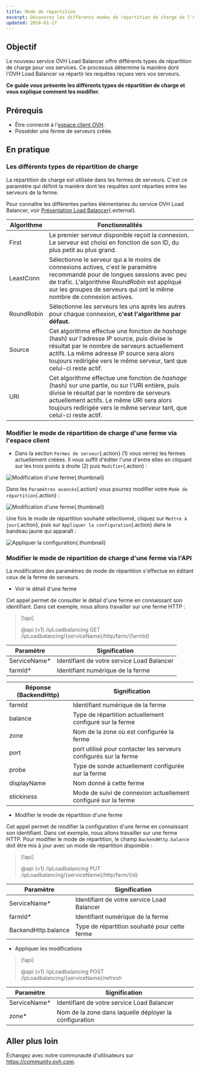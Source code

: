 ```yaml
---
title: Mode de répartition
excerpt: Découvrez les différents modes de répartition de charge de l'OVH Load Balancer
updated: 2018-01-17
---
```


## Objectif

Le nouveau service OVH Load Balancer offre différents types de répartition de charge pour vos services. Ce processus détermine la manière dont l'OVH Load Balancer va répartir les requêtes reçues vers vos serveurs.

**Ce guide vous présente les différents types de répartition de charge et vous explique comment les modifier.**

## Prérequis

- Être connecté à l'[espace client OVH](/links/manager).
- Posséder une ferme de serveurs créée.

## En pratique

### Les différents types de répartition de charge

La répartition de charge est utilisée dans les fermes de serveurs. C'est ce paramètre qui définit la manière dont les requêtes sont réparties entre les serveurs de la ferme.

Pour connaître les différentes parties élémentaires du service OVH Load Balancer, voir [Présentation Load Balancer](/pages/network/load_balancer/use_presentation){.external}.

|Algorithme|Fonctionnalités|
|---|---|
|First|Le premier serveur disponible reçoit la connexion. Le serveur est choisi en fonction de son ID, du plus petit au plus grand.|
|LeastConn|Sélectionne le serveur qui a le moins de connexions actives, c'est le paramètre recommandé pour de longues sessions avec peu de trafic. L'algorithme *RoundRobin* est appliqué sur les groupes de serveurs qui ont le même nombre de connexion actives.|
|RoundRobin|Sélectionne les serveurs les uns après les autres pour chaque connexion, **c'est l'algorithme par défaut.**|
|Source|Cet algorithme effectue une fonction de *hashage* (hash) sur l'adresse IP source, puis divise le résultat par le nombre de serveurs actuellement actifs. La même adresse IP source sera alors toujours redirigée vers le même serveur, tant que celui-ci reste actif.|
|URI|Cet algorithme effectue une fonction de *hashage* (hash) sur une partie, ou sur l'URI entière, puis divise le résultat par le nombre de serveurs actuellement actifs. Le même URI sera alors toujours redirigée vers le même serveur tant, que celui-ci reste actif.|

### Modifier le mode de répartition de charge d'une ferme via l'espace client

- Dans la section `Fermes de serveur`{.action} (1) vous verrez les fermes actuellement créées. Il vous suffit d'éditer l'une d'entre elles en cliquant sur les trois points à droite (2) puis `Modifier`{.action} :

![Modification d'une ferme](images/server_cluster_change.png){.thumbnail}

Dans les `Paramètres avancés`{.action} vous pourrez modifier votre `Mode de répartition`{.action} :

![Modification d'une ferme](images/distrib_mode_edit.png){.thumbnail}

Une fois le mode de répartition souhaité sélectionné, cliquez sur `Mettre à jour`{.action}, puis sur `Appliquer la configuration`{.action} dans le bandeau jaune qui apparaît :

![Appliquer la configuration](images/apply_config.png){.thumbnail}

### Modifier le mode de répartition de charge d'une ferme via l'API

La modification des paramètres de mode de répartition s'effectue en éditant ceux de la ferme de serveurs.

- Voir le détail d'une ferme

Cet appel permet de consulter le détail d'une ferme en connaissant son identifiant. Dans cet exemple, nous allons travailler sur une ferme HTTP :

> [!api]
>
> @api {v1} /ipLoadbalancing GET /ipLoadbalancing/{serviceName}/http/farm/{farmId}
> 

|Paramètre|Signification|
|---|---|
|ServiceName\*|Identifiant de votre service Load Balancer|
|farmId\*|Identifiant numérique de la ferme|

|Réponse (BackendHttp)|Signification|
|---|---|
|farmId|Identifiant numérique de la ferme|
|balance|Type de répartition actuellement configuré sur la ferme|
|zone|Nom de la zone où est configurée la ferme|
|port|port utilisé pour contacter les serveurs configurés sur la ferme|
|probe|Type de sonde actuellement configurée sur la ferme|
|displayName|Nom donné à cette ferme|
|stickiness|Mode de suivi de connexion actuellement configuré sur la ferme|

- Modifier le mode de répartition d'une ferme

Cet appel permet de modifier la configuration d'une ferme en connaissant son identifiant. Dans cet exemple, nous allons travailler sur une ferme HTTP. Pour modifier le mode de répartition, le champ `BackendHttp.balance` doit être mis à jour avec un mode de répartition disponible :

> [!api]
>
> @api {v1} /ipLoadbalancing PUT /ipLoadbalancing/{serviceName}/http/farm/{id}
> 

|Paramètre|Signification|
|---|---|
|ServiceName\*|Identifiant de votre service Load Balancer|
|farmId\*|Identifiant numérique de la ferme|
|BackendHttp.balance|Type de répartition souhaité pour cette ferme|

- Appliquer les modifications

> [!api]
>
> @api {v1} /ipLoadbalancing POST /ipLoadbalancing/{serviceName}/refresh
> 

|Paramètre|Signification|
|---|---|
|ServiceName\*|Identifiant de votre service Load Balancer|
|zone\*|Nom de la zone dans laquelle déployer la configuration|

## Aller plus loin

Échangez avec notre communauté d'utilisateurs sur <https://community.ovh.com>.

